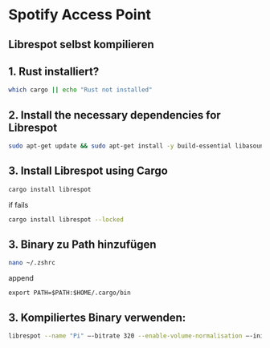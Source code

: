 # Spotify Access Point

## Librespot selbst kompilieren

## 1. Rust installiert?

```bash
which cargo || echo "Rust not installed"
```

## 2. Install the necessary dependencies for Librespot

```bash 
sudo apt-get update && sudo apt-get install -y build-essential libasound2-dev pkg-config
```

## 3. Install Librespot using Cargo

```bash
cargo install librespot 
```

if fails

```bash
cargo install librespot --locked
```

## 3. Binary zu Path hinzufügen

```bash
nano ~/.zshrc
```

append

```
export PATH=$PATH:$HOME/.cargo/bin
```

## 3. Kompiliertes Binary verwenden:

```bash
librespot --name "Pi" —-bitrate 320 --enable-volume-normalisation —-initial-volume 60
```